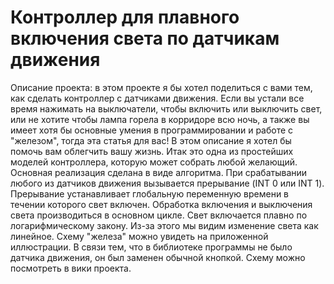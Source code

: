 # Контроллер для плавного включения света по датчикам движения
Описание проекта: в этом проекте я бы хотел поделиться с вами тем, как сделать контроллер с датчиками движения. Если вы устали все время нажимать на выключатели, чтобы включить или выключить свет, или не хотите чтобы лампа горела в корридоре всю ночь, а также вы имеет хотя бы основные умения в программировании и работе с "железом", тогда эта статья для вас! В этом описание я хотел бы помочь вам облегчить вашу жизнь. Итак это одна из простейших моделей контроллера, которую может собрать любой желающий. Основная реализация сделана в виде алгоритма. При срабатывании любого из датчиков движения вызывается прерывание (INT 0 или INT 1). Прерывание устанавливает глобальную переменную времени в течении которого свет включен. Обработка включения и выключения света производиться в основном цикле. Свет включается плавно по логарифмическому закону. Из-за этого мы видим изменение света как линейное. Схему "железа" можно увидеть на приложенной иллюстрации. В связи тем, что в библиотеке программы не было датчика движения, он был заменен обычной кнопкой.
Схему можно посмотреть в вики проекта.
